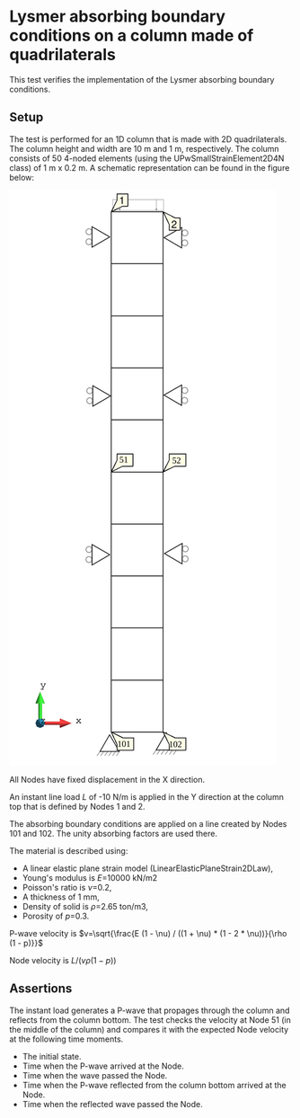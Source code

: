 # Lysmer absorbing boundary conditions on a column made of quadrilaterals

This test verifies the implementation of the Lysmer absorbing boundary conditions. 

## Setup

The test is performed for an 1D column that is made with 2D quadrilaterals. The column height and width are 10 m and 1 m, respectively.
The column consists of 50 4-noded elements (using the UPwSmallStrainElement2D4N class) of 1 m x 0.2 m. A
schematic representation can be found in the figure below:

![MeshStructure](MeshStructure.svg)

All Nodes have fixed displacement in the X direction. 

An instant line load $L$ of -10 N/m is applied in the Y direction at the column top that is defined by Nodes 1 and 2. 

The absorbing boundary conditions are applied on a line created by Nodes 101 and 102. The unity absorbing factors are used there.

The material is described using:

-   A linear elastic plane strain model (LinearElasticPlaneStrain2DLaw),
-   Young's modulus is $E$=10000 kN/m2
-   Poisson's ratio is $\nu$=0.2,
-   A thickness of 1 mm,
-   Density of solid is $\rho$=2.65 ton/m3,
-   Porosity of $p$=0.3.

P-wave velocity is $v=\sqrt{\frac{E (1 - \nu) / ((1 + \nu) * (1 - 2 * \nu))}{\rho (1 - p)}}$

Node velocity is $L / (v \rho (1 - p))$

## Assertions

The instant load generates a P-wave that propages through the column and reflects from the column bottom. 
The test checks the velocity at Node 51 (in the middle of the column) and compares it with the expected Node velocity at the following time moments. 

-   The initial state.
-   Time when the P-wave arrived at the Node.
-   Time when the wave passed the Node. 
-   Time when the P-wave reflected from the column bottom arrived at the Node.
-   Time when the reflected wave passed the Node.
